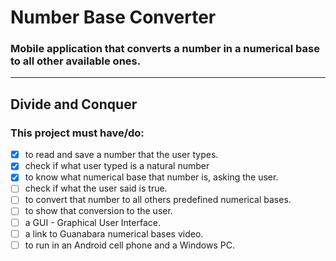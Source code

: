 # Number Base Converter

### Mobile application that converts a number in a numerical base to all other available ones.
--------

## Divide and Conquer

### This project must have/do:

- [x] to read and save a number that the user types.
- [x] check if what user typed is a natural number
- [x] to know what numerical base that number is, asking the user.
- [ ] check if what the user said is true.
- [ ] to convert that number to all others predefined numerical bases.
- [ ] to show that conversion to the user. 
- [ ] a GUI - Graphical User Interface.
- [ ] a link to Guanabara numerical bases video.
- [ ] to run in an Android cell phone and a Windows PC.
